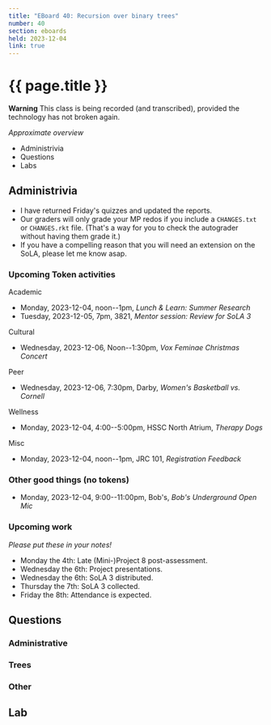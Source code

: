 ```yaml
---
title: "EBoard 40: Recursion over binary trees"
number: 40
section: eboards
held: 2023-12-04
link: true
---
```

# {{ page.title }}

**Warning** This class is being recorded (and transcribed), provided the technology has not broken again.

_Approximate overview_

* Administrivia
* Questions
* Labs

Administrivia
-------------

* I have returned Friday's quizzes and updated the reports.
* Our graders will only grade your MP redos if you include a `CHANGES.txt`
  or `CHANGES.rkt` file. (That's a way for you to check the autograder
  without having them grade it.)
* If you have a compelling reason that you will need an extension on
  the SoLA, please let me know asap.

### Upcoming Token activities

Academic

* Monday, 2023-12-04, noon--1pm, _Lunch & Learn: Summer Research_
* Tuesday, 2023-12-05, 7pm, 3821, _Mentor session: Review for SoLA 3_

Cultural

* Wednesday, 2023-12-06, Noon--1:30pm, _Vox Feminae Christmas Concert_

Peer

* Wednesday, 2023-12-06, 7:30pm, Darby, _Women's Basketball vs. Cornell_

Wellness

* Monday, 2023-12-04, 4:00--5:00pm, HSSC North Atrium, _Therapy Dogs_

Misc

* Monday, 2023-12-04, noon--1pm, JRC 101, _Registration Feedback_

### Other good things (no tokens)

* Monday, 2023-12-04, 9:00--11:00pm, Bob's, _Bob's Underground Open Mic_

### Upcoming work

_Please put these in your notes!_

* Monday the 4th: Late (Mini-)Project 8 post-assessment.
* Wednesday the 6th: Project presentations.
* Wednesday the 6th: SoLA 3 distributed.
* Thursday the 7th: SoLA 3 collected.
* Friday the 8th: Attendance is expected.

Questions
---------

### Administrative

### Trees

### Other

Lab
---
